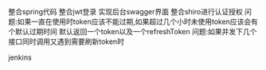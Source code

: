 整合spring代码
整合jwt登录
实现后台swagger界面
整合shiro进行认证授权
问题:如果一直在使用时token应该不能过期,如果超过几个小时未使用token应该会有个默认过期时间
默认返回一个token以及一个refreshToken 
问题:如果并发下几个接口同时调用又遇到需要刷新token时

jenkins